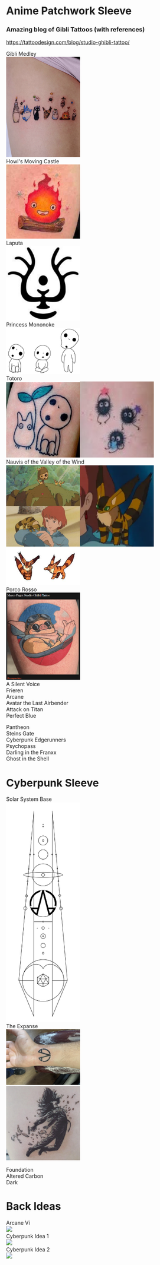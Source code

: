 # Anime Patchwork Sleeve

### Amazing blog of Gibli Tattoos (with references)

https://tattoodesign.com/blog/studio-ghibli-tattoo/

Gibli Medley  
<img src="anime_sleeve/ghibli_medley_kikinoland.jpg" width="200">  
Howl's Moving Castle  
<img src="anime_sleeve/calcifer.jpg" width="200">  
Laputa  
<img src="anime_sleeve/laputa.jpg" width="200">  
Princess Mononoke  
<img src="anime_sleeve/kodama.jpg" width="200">  
Totoro  
<img src="anime_sleeve/totoro_kodama.jpg" width="200"><img src="anime_sleeve/soot_sprites.jpg" width="200">  
Nauvis of the Valley of the Wind  
<img src="anime_sleeve/fox_squirrel.jpg" width="200"><img src="anime_sleeve/fox_squirrel_2.jpg" width="200"><img src="anime_sleeve/fox_squirrel_3.jpg" width="200">  
Porco Rosso  
<img src="anime_sleeve/porco_rosso.jpg" width="200">  
A Silent Voice  
Frieren  
Arcane  
Avatar the Last Airbender  
Attack on Titan  
Perfect Blue

Pantheon  
Steins Gate  
Cyberpunk Edgerunners  
Psychopass  
Darling in the Franxx  
Ghost in the Shell

# Cyberpunk Sleeve

Solar System Base  
<img src="cyberpunk_sleeve/solar_system.png" width="200">  
The Expanse  
<img src="cyberpunk_sleeve/opa.jpg" width="200">  
<img src="cyberpunk_sleeve/julie.jpg" width="200">

Foundation  
Altered Carbon  
Dark

# Back Ideas

Arcane Vi  
<img src="cyberpunk_sleeve/arcane_vi.jpg" width="200">  
Cyberpunk Idea 1  
<img src="cyberpunk_sleeve/cyberpunk.jpg" width="200">  
Cyberpunk Idea 2  
<img src="cyberpunk_sleeve/cyberpunk_2.jpg" width="200">

